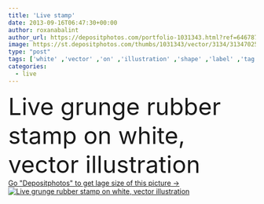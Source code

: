 ```yaml
---
title: 'Live stamp'
date: 2013-09-16T06:47:30+00:00
author: roxanabalint
author_url: https://depositphotos.com/portfolio-1031343.html?ref=64678756
image: https://st.depositphotos.com/thumbs/1031343/vector/3134/31347025/api_thumb_450.jpg?forcejpeg=true
type: "post"
tags: ['white' ,'vector' ,'on' ,'illustration' ,'shape' ,'label' ,'tag' ,'rubber' ,'grunge' ,'symbol' ,'mark' ,'sound' ,'audio' ,'broadcast' ,'live' ,'music' ,'musical' ,'radio' ,'listening' ,'damaged' ,'song' ,'melody' ,'scratched' ,'television' ,'stamp' ,'transmission' ,'notice' ,'sticker' ,'notification' ,'tempo' ,'gob' ]
categories: 
  - live
---
```

<div aling="center">
            <font size="60"> Live grunge rubber stamp on white, vector illustration</font>   
</div>
<div>
    <a href='https://st.depositphotos.com/thumbs/1031343/vector/3134/31347025/api_thumb_450.jpg?forcejpeg=true?ref=64678756' target=_blank > Go "Depositphotos" to get lage size of this picture ->
        <img href='https://st.depositphotos.com/thumbs/1031343/vector/3134/31347025/api_thumb_450.jpg?forcejpeg=true?ref=64678756' src='https://st.depositphotos.com/1031343/3134/v/950/depositphotos_31347025-stock-illustration-live-stamp.jpg?forcejpeg=true' alt='Live grunge rubber stamp on white, vector illustration' >
    </a>
</div>
